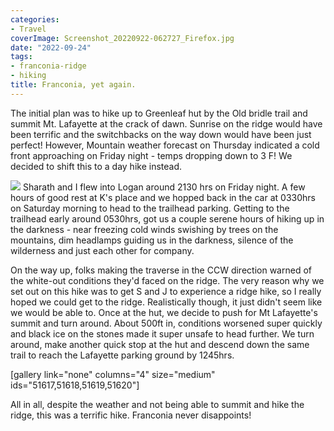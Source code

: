 ```yaml
---
categories:
- Travel
coverImage: Screenshot_20220922-062727_Firefox.jpg
date: "2022-09-24"
tags:
- franconia-ridge
- hiking
title: Franconia, yet again.
---
```


The initial plan was to hike up to Greenleaf hut by the Old bridle trail and summit Mt. Lafayette at the crack of dawn. Sunrise on the ridge would have been terrific and the switchbacks on the way down would have been just perfect! However, Mountain weather forecast on Thursday indicated a cold front approaching on Friday night - temps dropping down to 3 F! We decided to shift this to a day hike instead.

![](images/Screenshot_20220922-062727_Firefox-270x600.jpg) Sharath and I flew into Logan around 2130 hrs on Friday night. A few hours of good rest at K's place and we hopped back in the car at 0330hrs on Saturday morning to head to the trailhead parking. Getting to the trailhead early around 0530hrs, got us a couple serene hours of hiking up in the darkness - near freezing cold winds swishing by trees on the mountains, dim headlamps guiding us in the darkness, silence of the wilderness and just each other for company.

On the way up, folks making the traverse in the CCW direction warned of the white-out conditions they'd faced on the ridge. The very reason why we set out on this hike was to get S and J to experience a ridge hike, so I really hoped we could get to the ridge. Realistically though, it just didn't seem like we would be able to. Once at the hut, we decide to push for Mt Lafayette's summit and turn around. About 500ft in, conditions worsened super quickly and black ice on the stones made it super unsafe to head further. We turn around, make another quick stop at the hut and descend down the same trail to reach the Lafayette parking ground by 1245hrs.

\[gallery link="none" columns="4" size="medium" ids="51617,51618,51619,51620"\]

All in all, despite the weather and not being able to summit and hike the ridge, this was a terrific hike. Franconia never disappoints!
